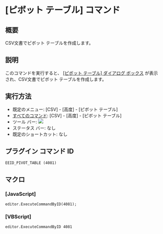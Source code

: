 # \[ピボット テーブル\] コマンド

## 概要

CSV文書でピボット テーブルを作成します。

## 説明

このコマンドを実行すると、 [\[ピボット テーブル\] ダイアログ ボックス](../../dlg/pivot_table/index) が表示され、CSV文書でピボット テーブルを作成します。

## 実行方法

- 既定のメニュー: \[CSV\] - \[高度\] - \[ピボット テーブル\]
- [すべてのコマンド](../../glossary/allcommands): \[CSV\] - \[高度\] - \[ピボット テーブル\]
- ツール バー: ![](../../images/pivot_table..png)
- ステータス バー: なし
- 既定のショートカット: なし

## プラグイン コマンド ID

```
EEID_PIVOT_TABLE (4081)
```

## マクロ

### \[JavaScript\]

```
editor.ExecuteCommandByID(4081);
```

### \[VBScript\]

```
editor.ExecuteCommandByID 4081
```
